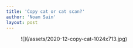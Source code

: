 ```yaml
---
title: 'Copy cat or cat scan?'
author: 'Noam Sain'
layout: post
---
```


<figure class="wp-block-image size-large">![](/assets/2020-12-copy-cat-1024x713.jpg)</figure>